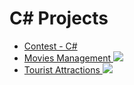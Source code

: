 # C# Projects

<ul>
  
<li>
      <a href="https://github.com/Laura-ElenaOlaru/C-Sharp-Projects/tree/main/Contest%20"> 
			   Contest - C#
      </a>
</li>

<li>
      <a href="https://github.com/Laura-ElenaOlaru/C-Sharp-Projects/tree/main/Movies%20Management"> 
			   Movies Management
	<img src="https://user-images.githubusercontent.com/57533863/115906921-d8787f00-a470-11eb-94c5-1544fc1a4e8e.png">
      </a>
</li>

<li>
      <a href="https://github.com/Laura-ElenaOlaru/C-Sharp-Projects/tree/main/Tourist%20Attractions"> 
			   Tourist Attractions
	<img src="https://user-images.githubusercontent.com/57533863/115914345-7de42080-a47a-11eb-88cf-5c87a5fba14c.png">
      </a>
</li>

</ul>
